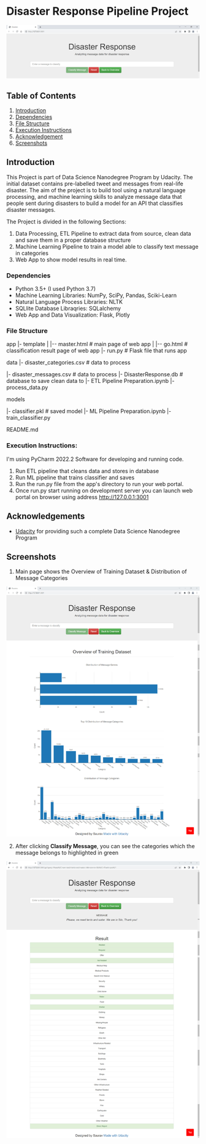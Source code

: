 # Disaster Response Pipeline Project

![Intro Pic](screenshots/01_INTRO_Screen.jpg)

## Table of Contents
1. [Introduction](#Introduction)
2. [Dependencies](#Dependencies)
3. [File Structure](#FileStructure)
4. [Execution Instructions](#Execution_Instructions)
5. [Acknowledgement](#acknowledgement)
6. [Screenshots](#screenshots)

<a name="Introduction"></a>
## Introduction

This Project is part of Data Science Nanodegree Program by Udacity.
The initial dataset contains pre-labelled tweet and messages from real-life disaster. 
The aim of the project is to build tool using a natural language processing, and machine learning skills to analyze message data that people sent during disasters to build a model for an API that classifies disaster messages.

The Project is divided in the following Sections:

1. Data Processing, ETL Pipeline to extract data from source, clean data and save them in a proper database structure
2. Machine Learning Pipeline to train a model able to classify text message in categories
3. Web App to show model results in real time. 


<a name="Dependencies"></a>
### Dependencies
* Python 3.5+ (I used Python 3.7)
* Machine Learning Libraries: NumPy, SciPy, Pandas, Sciki-Learn
* Natural Language Process Libraries: NLTK
* SQLlite Database Libraqries: SQLalchemy
* Web App and Data Visualization: Flask, Plotly


<a name="FileStructure"></a>
### File Structure
app
|- template
| |-- master.html # main page of web app
| |-- go.html # classification result page of web app
|- run.py # Flask file that runs app

data
|- disaster_categories.csv # data to process

|- disaster_messages.csv # data to process
|- DisasterResponse.db # database to save clean data to
|- ETL Pipeline Preparation.ipynb
|- process_data.py

models

|- classifier.pkl # saved model
|- ML Pipeline Preparation.ipynb
|- train_classifier.py

README.md

<a name="Execution_Instructions"></a>
### Execution Instructions:

I'm using PyCharm 2022.2 Software for developing and running code. 

1. Run ETL pipeline that cleans data and stores in database
2. Run ML pipeline that trains classifier and saves
3. Run the run.py file from the app's directory to run your web portal. 
4. Once run.py start running on development server you can launch web portal on browser using address http://127.0.0.1:3001


<a name="acknowledgement"></a>
## Acknowledgements

* [Udacity](https://www.udacity.com/) for providing such a complete Data Science Nanodegree Program


<a name="screenshots"></a>
## Screenshots

1. Main page shows the Overview of Training Dataset & Distribution of Message Categories

![Overview_Screen](screenshots/02_OVERVIEW_Screen.jpg)

2. After clicking **Classify Message**, you can see the categories which the message belongs to highlighted in green

![Message_Screen](screenshots/03_MESSAGE_Screen.jpg)

